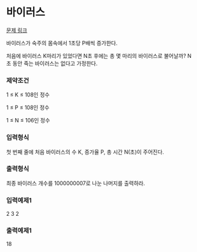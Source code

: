 # 바이러스

[문제 링크](https://softeer.ai/practice/6284)


바이러스가 숙주의 몸속에서 1초당 P배씩 증가한다.



처음에 바이러스 K마리가 있었다면 N초 후에는 총 몇 마리의 바이러스로 불어날까? N초 동안 죽는 바이러스는 없다고 가정한다.

### 제약조건
1 ≤ K ≤ 108인 정수

1 ≤ P ≤ 108인 정수

1 ≤ N ≤ 106인 정수

### 입력형식
첫 번째 줄에 처음 바이러스의 수 K, 증가율 P, 총 시간 N(초)이 주어진다.

### 출력형식
최종 바이러스 개수를 1000000007로 나눈 나머지를 출력하라.

### 입력예제1
2 3 2
### 출력예제1
18